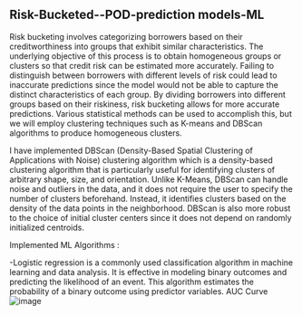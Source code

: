 ## Risk-Bucketed--POD-prediction models-ML

Risk bucketing involves categorizing borrowers based on their creditworthiness into groups that exhibit similar characteristics. The underlying objective of this process is to obtain homogeneous groups or clusters so that credit risk can be estimated more accurately. Failing to distinguish between borrowers with different levels of risk could lead to inaccurate predictions since the model would not be able to capture the distinct characteristics of each group. By dividing borrowers into different groups based on their riskiness, risk bucketing allows for more accurate predictions. Various statistical methods can be used to accomplish this, but we will employ clustering techniques such as K-means and DBScan algorithms to produce homogeneous clusters.

I have implemented DBScan (Density-Based Spatial Clustering of Applications with Noise) clustering algorithm which  is a density-based clustering algorithm that is particularly useful for identifying clusters of arbitrary shape, size, and orientation. Unlike K-Means, DBScan can handle noise and outliers in the data, and it does not require the user to specify the number of clusters beforehand. Instead, it identifies clusters based on the density of the data points in the neighborhood. DBScan is also more robust to the choice of initial cluster centers since it does not depend on randomly initialized centroids.


Implemented ML Algorithms : 

-Logistic regression is a commonly used classification algorithm in machine learning and data analysis.
It is effective in modeling binary outcomes and predicting the likelihood of an event. This algorithm estimates the probability of a binary outcome using predictor variables.
AUC Curve
![image](https://user-images.githubusercontent.com/40602129/224083547-f51f0d0d-ea9e-45e6-8f54-c52d58b52554.png)




